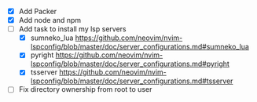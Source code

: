 - [x] Add Packer
- [x] Add node and npm
- [ ] Add task to install my lsp servers
    - [x] sumneko_lua https://github.com/neovim/nvim-lspconfig/blob/master/doc/server_configurations.md#sumneko_lua
    - [x] pyright https://github.com/neovim/nvim-lspconfig/blob/master/doc/server_configurations.md#pyright
    - [x] tsserver https://github.com/neovim/nvim-lspconfig/blob/master/doc/server_configurations.md#tsserver
- [ ] Fix directory ownership from root to user
